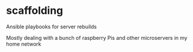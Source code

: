 # scaffolding
Ansible playbooks for server rebuilds

Mostly dealing with a bunch of raspberry Pis and other microservers in my home network


